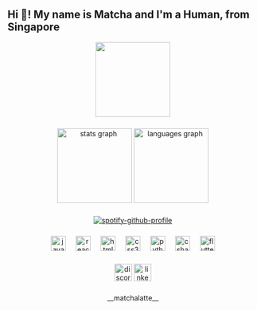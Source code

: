 <h2 align="left">Hi 👋! My name is Matcha and I'm a Human, from Singapore</h2>
<div align="CENTER"><img align="CENTER" height="150" src="https://pa1.narvii.com/6431/7cf2cdef004c79bb748edb6f2beaaa001b3b8231_hq.gif"  /></div>

###

<div align="center">
  <img src="https://github-readme-stats.vercel.app/api?username=MatchaLatte99&hide_title=false&hide_rank=false&show_icons=true&include_all_commits=true&count_private=true&disable_animations=false&theme=dracula&locale=en&hide_border=false" height="150" alt="stats graph"  />
  <img src="https://github-readme-stats.vercel.app/api/top-langs?username=MatchaLatte99&locale=en&hide_title=false&layout=compact&card_width=320&langs_count=5&theme=dracula&hide_border=false" height="150" alt="languages graph"  />
</div>

###


<div align="CENTER">
  
[![spotify-github-profile](https://spotify-github-profile.kittinanx.com/api/view?uid=11126399212&cover_image=true&theme=default&show_offline=true&background_color=121212&interchange=false&bar_color=53b14f&bar_color_cover=false)](https://github.com/MatchaLatte99 )
</div>

###

<div align="CENTER">
  <img src="https://cdn.jsdelivr.net/gh/devicons/devicon/icons/javascript/javascript-original.svg" height="30" alt="javascript logo"  />
  <img width="12" />
  <img src="https://cdn.jsdelivr.net/gh/devicons/devicon/icons/react/react-original.svg" height="30" alt="react logo"  />
  <img width="12" />
  <img src="https://cdn.jsdelivr.net/gh/devicons/devicon/icons/html5/html5-original.svg" height="30" alt="html5 logo"  />
  <img width="12" />
  <img src="https://cdn.jsdelivr.net/gh/devicons/devicon/icons/css3/css3-original.svg" height="30" alt="css3 logo"  />
  <img width="12" />
  <img src="https://cdn.jsdelivr.net/gh/devicons/devicon/icons/python/python-original.svg" height="30" alt="python logo"  />
  <img width="12" />
  <img src="https://cdn.jsdelivr.net/gh/devicons/devicon/icons/csharp/csharp-original.svg" height="30" alt="csharp logo"  />
  <img width="12" />
  <img src="https://cdn.jsdelivr.net/gh/devicons/devicon@latest/icons/flutter/flutter-original.svg" height="30" alt="flutter logo"  />
</div>

###

<div align="CENTER">
  <img href="discordapp.com/users/1031124966424453152" target="_blank" src="https://img.shields.io/static/v1?message=Discord&logo=discord&label=&color=7289DA&logoColor=white&labelColor=&style=for-the-badge" height="35" alt="discord logo"  />
  <img src="https://img.shields.io/static/v1?message=LinkedIn&logo=linkedin&label=&color=0077B5&logoColor=white&labelColor=&style=for-the-badge" height="35" alt="linkedin logo"  />
</div>

###

<div align="CENTER">__matchalatte__
</div>

<br clear="both">


###
